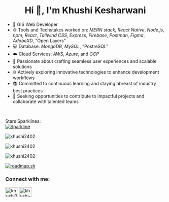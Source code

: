 <h1 align="center">Hi 👋, I'm Khushi Kesharwani</h1>

- 💛 GIS Web Developer
- ⚙️ Tools and Techstakcs worked on: *MERN stack*, *React Native*, *Node.js*, *npm*, *React*, *Tailwind CSS*, *Express*, *Firebase*, *Postman*, *Figma*, *AdobeXD*, "Open Layers"
- 💻 Database: *MongoDB*, *MySQL*, "PostreSQL"
- ☁️ Cloud Services: *AWS*, *Azure*, and *GCP*
- 🚀 Passionate about crafting seamless user experiences and scalable solutions
- 🌐 Actively exploring innovative technologies to enhance development workflows
- 📚 Committed to continuous learning and staying abreast of industry best practices
- 🎯 Seeking opportunities to contribute to impactful projects and collaborate with talented teams

<br>

Stars Sparklines: <br>
[![Sparkline](https://stars.medv.io/Naereen/badges.svg)](https://stars.medv.io/Naereen/badges)


<p><img align="center" src="https://github-readme-stats.vercel.app/api/top-langs?username=khushi2402&show_icons=true&locale=en&layout=compact" alt="khushi2402" /></p> 
<p><img align="center" src="https://github-readme-stats.vercel.app/api?username=khushi2402&show_icons=true&locale=en" alt="khushi2402" /> </p>
<p><img align="center" src="https://github-readme-streak-stats.herokuapp.com/?user=khushi2402&" alt="khushi2402" /></p>

[<a href="https://roadmap.sh"><img src="https://roadmap.sh/card/tall/64aae7fe14678473bb5c45a1?variant=dark" alt="roadmap.sh"/></a>
](https://roadmap.sh/card/tall/64aae7fe14678473bb5c45a1?variant=dark)
<h3 align="left">Connect with me:</h3>
<p align="left">
<a href="https://twitter.com/khushi24k" target="blank"><img align="center" src="https://raw.githubusercontent.com/rahuldkjain/github-profile-readme-generator/master/src/images/icons/Social/twitter.svg" alt="khushi24k" height="30" width="40" /></a>
<a href="https://linkedin.com/in/khushi-kesharwani-a80036232" target="blank"><img align="center" src="https://raw.githubusercontent.com/rahuldkjain/github-profile-readme-generator/master/src/images/icons/Social/linked-in-alt.svg" alt="khushi-kesharwani-a80036232" height="30" width="40" /></a>
</p>
